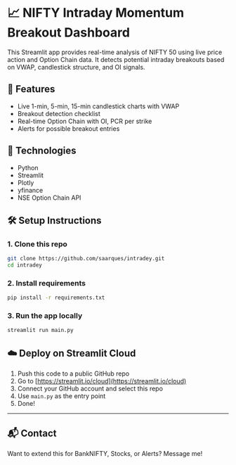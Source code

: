 # 📈 NIFTY Intraday Momentum Breakout Dashboard

This Streamlit app provides real-time analysis of NIFTY 50 using live price action and Option Chain data. It detects potential intraday breakouts based on VWAP, candlestick structure, and OI signals.

## 🚀 Features
- Live 1-min, 5-min, 15-min candlestick charts with VWAP
- Breakout detection checklist
- Real-time Option Chain with OI, PCR per strike
- Alerts for possible breakout entries

## 🧰 Technologies
- Python
- Streamlit
- Plotly
- yfinance
- NSE Option Chain API

## 🛠️ Setup Instructions

### 1. Clone this repo
```bash
git clone https://github.com/saarques/intradey.git
cd intradey
```

### 2. Install requirements
```bash
pip install -r requirements.txt
```

### 3. Run the app locally
```bash
streamlit run main.py
```

## ☁️ Deploy on Streamlit Cloud
1. Push this code to a public GitHub repo
2. Go to [https://streamlit.io/cloud](https://streamlit.io/cloud)
3. Connect your GitHub account and select this repo
4. Use `main.py` as the entry point
5. Done!

---

## 📬 Contact
Want to extend this for BankNIFTY, Stocks, or Alerts? Message me!